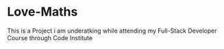 # Love-Maths
This is a Project i am underatking while attending my Full-Stack Developer Course through Code Institute
